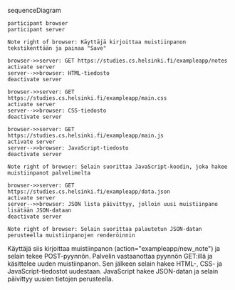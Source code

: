 sequenceDiagram

    participant browser
    participant server

    Note right of browser: Käyttäjä kirjoittaa muistiinpanon tekstikenttään ja painaa "Save"

    browser->>server: GET https://studies.cs.helsinki.fi/exampleapp/notes
    activate server
    server-->>browser: HTML-tiedosto
    deactivate server

    browser->>server: GET https://studies.cs.helsinki.fi/exampleapp/main.css
    activate server
    server-->>browser: CSS-tiedosto
    deactivate server

    browser->>server: GET https://studies.cs.helsinki.fi/exampleapp/main.js
    activate server
    server-->>browser: JavaScript-tiedosto
    deactivate server

    Note right of browser: Selain suorittaa JavaScript-koodin, joka hakee  muistiinpanot palvelimelta

    browser->>server: GET https://studies.cs.helsinki.fi/exampleapp/data.json
    activate server
    server-->>browser: JSON lista päivittyy, jolloin uusi muistiinpano lisätään JSON-dataan 
    deactivate server

    Note right of browser: Selain suorittaa palautetun JSON-datan perusteella muistiinpanojen renderöinnin

Käyttäjä siis kirjoittaa muistiinpanon (action="exampleapp/new_note") ja selain tekee POST-pyynnön. Palvelin vastaanottaa pyynnön GET:illä ja käsittelee uuden muistiinpanon. Sen jälkeen selain hakee HTML-, CSS- ja JavaScript-tiedostot uudestaan. JavaScript hakee JSON-datan ja selain päivittyy uusien tietojen perusteella.
